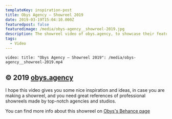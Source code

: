 ```yaml
---
templateKey: inspiration-post
title: Obys Agency — Showreel 2019
date: 2019-03-19T15:04:10.000Z
featuredpost: false
featuredimage: /media/obys-agency__showreel-2019.jpg
description: The showreel video of obys.agency, to showcase their featured projects and work on a gorgeous video.
tags:
  - Video
---
```


`video: title: "Obys Agency — Showreel 2019": /media/obys-agency__showreel-2019.mp4`

## © 2019 [obys.agency](https://obys.agency/)

I hope this video gives you some nice inspiration and ideas, in case you are making a showreel, and you need great references of professional showreels made by top-notch agencies and studios.

You can find more info about this showreel on [Obys's Behance page](https://www.behance.net/gallery/77112495/obys-agency-identity-website-design-showreel)
